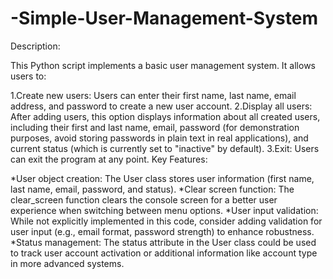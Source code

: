 # -Simple-User-Management-System
Description:

This Python script implements a basic user management system. It allows users to:

1.Create new users: Users can enter their first name, last name, email address, and password to create a new user account.
2.Display all users: After adding users, this option displays information about all created users, including their first and last name, email, password (for demonstration purposes, avoid storing passwords in plain text in real applications), and current status (which is currently set to "inactive" by default).
3.Exit: Users can exit the program at any point.
Key Features:

*User object creation: The User class stores user information (first name, last name, email, password, and status).
*Clear screen function: The clear_screen function clears the console screen for a better user experience when switching between menu options.
*User input validation: While not explicitly implemented in this code, consider adding validation for user input (e.g., email format, password strength) to enhance robustness.
*Status management: The status attribute in the User class could be used to track user account activation or additional information like account type in more advanced systems.
